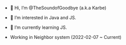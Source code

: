 - 👋 Hi, I’m @TheSoundofGoodbye (a.k.a Karbe)
- 👀 I’m interested in Java and JS.
- 🌱 I’m currently learning JS.

- Working in Neighbor system (2022-02-07 ~ Current)

<!---
TheSoundofGoodbye/TheSoundofGoodbye is a ✨ special ✨ repository because its `README.md` (this file) appears on your GitHub profile.
You can click the Preview link to take a look at your changes.
--->
